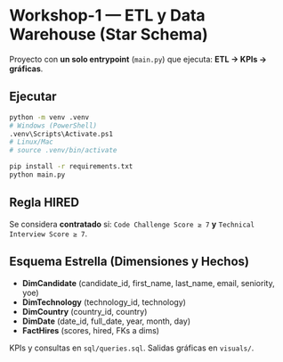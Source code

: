 
# Workshop-1 — ETL y Data Warehouse (Star Schema)

Proyecto con **un solo entrypoint** (`main.py`) que ejecuta: **ETL → KPIs → gráficas**.

## Ejecutar
```bash
python -m venv .venv
# Windows (PowerShell)
.venv\Scripts\Activate.ps1
# Linux/Mac
# source .venv/bin/activate

pip install -r requirements.txt
python main.py
```

## Regla HIRED
Se considera **contratado** si: `Code Challenge Score ≥ 7` **y** `Technical Interview Score ≥ 7`.

## Esquema Estrella (Dimensiones y Hechos)
- **DimCandidate** (candidate_id, first_name, last_name, email, seniority, yoe)
- **DimTechnology** (technology_id, technology)
- **DimCountry** (country_id, country)
- **DimDate** (date_id, full_date, year, month, day)
- **FactHires** (scores, hired, FKs a dims)

KPIs y consultas en `sql/queries.sql`. Salidas gráficas en `visuals/`.
